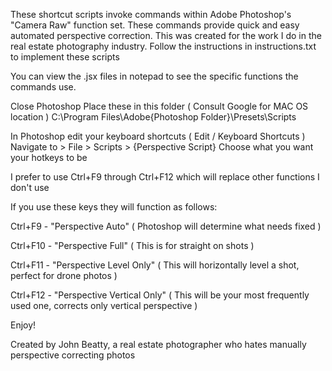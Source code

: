 These shortcut scripts invoke commands within Adobe Photoshop's "Camera Raw" function set.
These commands provide quick and easy automated perspective correction.
This was created for the work I do in the real estate photography industry.
Follow the instructions in instructions.txt to implement these scripts

You can view the .jsx files in notepad to see the specific functions the commands use.

Close Photoshop
Place these in this folder ( Consult Google for MAC OS location )
C:\Program Files\Adobe\{Photoshop Folder}\Presets\Scripts

In Photoshop edit your keyboard shortcuts ( Edit / Keyboard Shortcuts )
Navigate to > File > Scripts > {Perspective Script}
Choose what you want your hotkeys to be

I prefer to use Ctrl+F9 through Ctrl+F12 which will replace other functions I don't use

If you use these keys they will function as follows:

Ctrl+F9 - "Perspective Auto" ( Photoshop will determine what needs fixed )

Ctrl+F10 - "Perspective Full" ( This is for straight on shots )

Ctrl+F11 - "Perspective Level Only" ( This will horizontally level a shot, perfect for drone photos )

Ctrl+F12 - "Perspective Vertical Only" ( This will be your most frequently used one, corrects only vertical perspective )

Enjoy!

Created by John Beatty, a real estate photographer who hates manually perspective correcting photos
